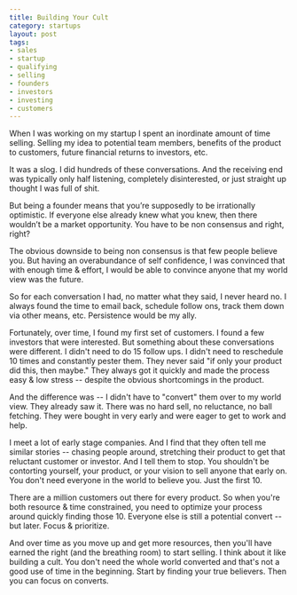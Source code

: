 ```yaml
---
title: Building Your Cult
category: startups
layout: post
tags: 
- sales
- startup
- qualifying
- selling
- founders
- investors
- investing
- customers
---
```


When I was working on my startup I spent an inordinate amount of time selling. Selling my idea to potential team members, benefits of the product to customers, future financial returns to investors, etc. 

It was a slog. I did hundreds of these conversations. And the receiving end was typically only half listening, completely disinterested, or just straight up thought I was full of shit.

But being a founder means that you’re supposedly to be irrationally optimistic. If everyone else already knew what you knew, then there wouldn’t be a market opportunity. You have to be non consensus and right, right?

The obvious downside to being non consensus is that few people believe you. But having an overabundance of self confidence, I was convinced that with enough time & effort, I would be able to convince anyone that my world view was the future.

So for each conversation I had, no matter what they said, I never heard  no. I always found the time to email back, schedule follow ons, track them down via other means, etc. Persistence would be my ally.

Fortunately, over time, I found my first set of customers. I found a few investors that were interested. But something about these conversations were different. I didn't need to do 15 follow ups. I didn't need to reschedule 10 times and constantly pester them. They never said "if only your product did this, then maybe." They always got it quickly and made the process easy & low stress -- despite the obvious shortcomings in the product. 

And the difference was -- I didn't have to "convert" them over to my world view. They already saw it. There was no hard sell, no reluctance, no ball fetching. They were bought in very early and were eager to get to work and help. 

I meet a lot of early stage companies. And I find that they often tell me similar stories -- chasing people around, stretching their product to get that reluctant customer or investor. And I tell them to stop. You shouldn't be contorting yourself, your product, or your vision to sell anyone that early on. You don't need everyone in the world to believe you. Just the first 10.

There are a million customers out there for every product. So when you're both resource & time constrained, you need to optimize your process around quickly finding those 10. Everyone else is still a potential convert -- but later. Focus & prioritize.

And over time as you move up and get more resources, then you'll have earned the right (and the breathing room) to start selling. I think about it like building a cult. You don't need the whole world converted and that's not a good use of time in the beginning. Start by finding your true believers. Then you can focus on converts. 

 